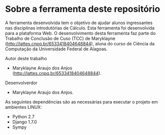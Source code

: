 Sobre a ferramenta deste repositório
============

A ferramenta desenvolvida tem o objetivo de ajudar alunos ingressantes nas disciplinas introdutórias de Cálculo.
Esta ferramenta foi desenvolvida para a plataforma Web.
O desenvolvimento desta ferramenta faz parte do Trabalho de Conclusão de Cuso (TCC) de Maryklayne (http://lattes.cnpq.br/6533418404648844), aluna do curso de Ciência da Computação da Universidade Federal de Alagoas.

Autor deste trabalho
- Maryklayne Araujo dos Anjos (http://lattes.cnpq.br/6533418404648844).

Desenvolverdor
- Maryklayne Araujo dos Anjos.

As seguintes dependências são as necessárias para executar o projeto em ambientes LINUX:
- Python 2.7
- Django 1.7.0
- Sympy
